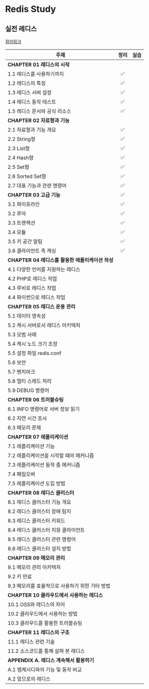 # Redis Study

## 실전 레디스

[정리링크](https://complete-lotus-86d.notion.site/ab100d0faf644c5e86c726ef7f51e8da)

| 주제                                             | 정리 | 실습  |
| ------------------------------------------------ | :--: | :---: |
| **CHAPTER 01 레디스의 시작**                     |      |       |
| 1.1 레디스를 사용하기까지                        |  ✅  | [](#) |
| 1.2 레디스의 특징                                |  ✅  | [](#) |
| 1.3 레디스 서버 설정                             |  ✅  | [](#) |
| 1.4 레디스 동작 테스트                           |  ✅  | [](#) |
| 1.5 레디스 문서와 공식 리소스                    |  ✅  | [](#) |
| **CHAPTER 02 자료형과 기능**                     |      |       |
| 2.1 자료형과 기능 개요                           |  ✅  | [](#) |
| 2.2 String형                                     |  ✅  | [](#) |
| 2.3 List형                                       |  ✅  | [](#) |
| 2.4 Hash형                                       |  ✅  | [](#) |
| 2.5 Set형                                        |  ✅  | [](#) |
| 2.6 Sorted Set형                                 |  ✅  | [](#) |
| 2.7 대표 기능과 관련 명령어                      |  ✅  | [](#) |
| **CHAPTER 03 고급 기능**                         |  ✅  |       |
| 3.1 파이프라인                                   |  ✅  | [](#) |
| 3.2 루아                                         |  ✅  | [](#) |
| 3.3 트랜잭션                                     |  ✅  | [](#) |
| 3.4 모듈                                         |  ✅  | [](#) |
| 3.5 키 공간 알림                                 |  ✅  | [](#) |
| 3.6 클라이언트 측 캐싱                           |  ✅  | [](#) |
| **CHAPTER 04 레디스를 활용한 애플리케이션 작성** |      |       |
| 4.1 다양한 언어를 지원하는 레디스                |      | [](#) |
| 4.2 PHP로 레디스 작업                            |      | [](#) |
| 4.3 루비로 레디스 작업                           |      | [](#) |
| 4.4 파이썬으로 레디스 작업                       |      | [](#) |
| **CHAPTER 05 레디스 운용 관리**                  |      |       |
| 5.1 데이터 영속성                                |      | [](#) |
| 5.2 캐시 서버로서 레디스 아키텍처                |      | [](#) |
| 5.3 모범 사례                                    |      | [](#) |
| 5.4 캐시 노드 크기 조정                          |      | [](#) |
| 5.5 설정 파일 redis.conf                         |      | [](#) |
| 5.6 보안                                         |      | [](#) |
| 5.7 벤치마크                                     |      | [](#) |
| 5.8 멀티 스레드 처리                             |      | [](#) |
| 5.9 DEBUG 명령어                                 |      | [](#) |
| **CHAPTER 06 트러블슈팅**                        |      |
| 6.1 INFO 명령어로 서버 정보 읽기                 |      | [](#) |
| 6.2 지연 시간 조사                               |      | [](#) |
| 6.3 메모리 문제                                  |      | [](#) |
| **CHAPTER 07 레플리케이션**                      |      |
| 7.1 레플리케이션 기능                            |      | [](#) |
| 7.2 레플리케이션을 시작할 때의 메커니즘          |      | [](#) |
| 7.3 레플리케이션 동작 중 메커니즘                |      | [](#) |
| 7.4 페일오버                                     |      | [](#) |
| 7.5 레플리케이션 도입 방법                       |      | [](#) |
| **CHAPTER 08 레디스 클러스터**                   |      |       |
| 8.1 레디스 클러스터 기능 개요                    |      | [](#) |
| 8.2 레디스 클러스터 장애 탐지                    |      | [](#) |
| 8.3 레디스 클러스터 키워드                       |      | [](#) |
| 8.4 레디스 클러스터 지원 클라이언트              |      | [](#) |
| 8.5 레디스 클러스터 관련 명령어                  |      | [](#) |
| 8.6 레디스 클러스터 설치 방법                    |      | [](#) |
| **CHAPTER 09 메모리 관리**                       |      |       |
| 9.1 메모리 관리 아키텍처                         |      | [](#) |
| 9.2 키 만료                                      |      | [](#) |
| 9.3 메모리를 효율적으로 사용하기 위한 기타 방법  |      | [](#) |
| **CHAPTER 10 클라우드에서 사용하는 레디스**      |      |       |
| 10.1 OSS와 레디스의 차이                         |      | [](#) |
| 10.2 클라우드에서 사용하는 방법                  |      | [](#) |
| 10.3 클라우드를 활용한 트러블슈팅                |      | [](#) |
| **CHAPTER 11 레디스의 구조**                     |      |       |
| 11.1 레디스 관련 기술                            |      | [](#) |
| 11.2 소스코드를 통해 살펴 본 레디스              |      | [](#) |
| **APPENDIX A. 레디스 계속해서 활용하기**         |      |       |
| A.1 멤케시디와의 기능 및 동작 비교               |      | [](#) |
| A.2 앞으로의 레디스                              |      | [](#) |
